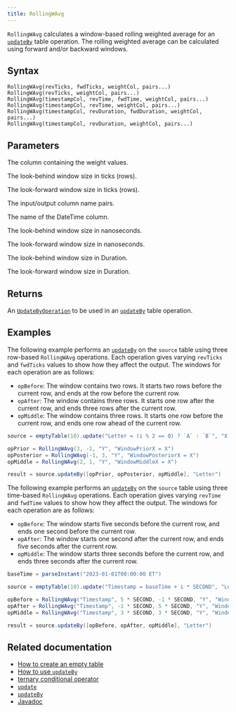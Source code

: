 ```yaml
---
title: RollingWAvg
---
```


`RollingWAvg` calculates a window-based rolling weighted average for an [`updateBy`](./updateBy.md) table operation. The rolling weighted average can be calculated using forward and/or backward windows.

## Syntax

```
RollingWAvg(revTicks, fwdTicks, weightCol, pairs...)
RollingWAvg(revTicks, weightCol, pairs...)
RollingWAvg(timestampCol, revTime, fwdTime, weightCol, pairs...)
RollingWAvg(timestampCol, revTime, weightCol, pairs...)
RollingWAvg(timestampCol, revDuration, fwdDuration, weightCol, pairs...)
RollingWAvg(timestampCol, revDuration, weightCol, pairs...)
```

## Parameters

<ParamTable>
<Param name="weightCol" type="String">

The column containing the weight values.

</Param>
<Param name="revTicks" type="long">

The look-behind window size in ticks (rows).

</Param>
<Param name="fwdTicks" type="long">

The look-forward window size in ticks (rows).

</Param>
<Param name="pairs" type="String...">

The input/output column name pairs.

</Param>
<Param name="timestampCol" type="String">

The name of the DateTime column.

</Param>
<Param name="revTime" type="long">

The look-behind window size in nanoseconds.

</Param>
<Param name="fwdTime" type="long">

The look-forward window size in nanoseconds.

</Param>
<Param name="revDuration" type="Duration">

The look-behind window size in Duration.

</Param>
<Param name="fwdDuration" type="Duration">

The look-forward window size in Duration.

</Param>
</ParamTable>

## Returns

An [`UpdateByOperation`](./updateBy.md#parameters) to be used in an [`updateBy`](./updateBy.md) table operation.

## Examples

The following example performs an [`updateBy`](./updateBy.md) on the `source` table using three row-based `RollingWAvg` operations. Each operation gives varying `revTicks` and `fwdTicks` values to show how they affect the output. The windows for each operation are as follows:

- `opBefore`: The window contains two rows. It starts two rows before the current row, and ends at the row before the current row.
- `opAfter`: The window contains three rows. It starts one row after the current row, and ends three rows after the current row.
- `opMiddle`: The window contains three rows. It starts one row before the current row, and ends one row ahead of the current row.

```groovy order=source,result
source = emptyTable(10).update("Letter = (i % 2 == 0) ? `A` : `B`", "X = i", "Y = randomInt(2,10)")

opPrior = RollingWAvg(3, -1, "Y", "WindowPriorX = X")
opPosterior = RollingWAvg(-1, 3, "Y", "WindowPosteriorX = X")
opMiddle = RollingWAvg(2, 1, "Y", "WindowMiddleX = X")

result = source.updateBy([opPrior, opPosterior, opMiddle], "Letter")
```

The following example performs an [`updateBy`](./updateBy.md) on the `source` table using three time-based `RollingWAvg` operations. Each operation gives varying `revTime` and `fwdTime` values to show how they affect the output. The windows for each operation are as follows:

- `opBefore`: The window starts five seconds before the current row, and ends one second before the current row.
- `opAfter`: The window starts one second after the current row, and ends five seconds after the current row.
- `opMiddle`: The window starts three seconds before the current row, and ends three seconds after the current row.

```groovy order=source,result
baseTime = parseInstant("2023-01-01T00:00:00 ET")

source = emptyTable(10).update("Timestamp = baseTime + i * SECOND", "Letter = (i % 2 == 0) ? `A` : `B`", "X = i * 2", "Y = randomInt(2,10)")

opBefore = RollingWAvg("Timestamp", 5 * SECOND, -1 * SECOND, "Y", "WindowBeforeX = X")
opAfter = RollingWAvg("Timestamp", -1 * SECOND, 5 * SECOND, "Y", "WindowAfterX = X")
opMiddle = RollingWAvg("Timestamp", 3 * SECOND, 3 * SECOND, "Y", "WindowMiddleX = X")

result = source.updateBy([opBefore, opAfter, opMiddle], "Letter")
```

## Related documentation

- [How to create an empty table](../../../how-to-guides/new-and-empty-table.md#emptytable)
- [How to use `updateBy`](../../../how-to-guides/use-update-by.md)
- [ternary conditional operator](../../../how-to-guides/ternary-if-how-to.md)
- [`update`](../select/update.md)
- [`updateBy`](./updateBy.md)
- [Javadoc](https://deephaven.io/core/javadoc/io/deephaven/api/updateby/UpdateByOperation.html#RollingWAvg(long,long,java.lang.String,java.lang.String...))
